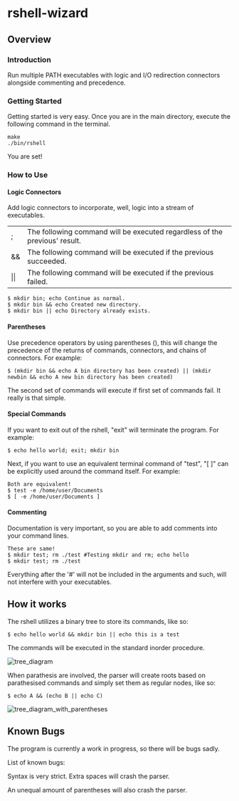 # rshell-wizard

<h2 id="Overview">Overview</h2>

<h3 id="Introduction">Introduction</h3>
Run multiple PATH executables with logic and I/O redirection connectors alongside commenting and precedence.

<h3 id="Getting Started">Getting Started</h3>
Getting started is very easy. Once you are in the main directory, execute the following command in the terminal.

    make
    ./bin/rshell
    
You are set!

<h3 id="How to Use">How to Use</h3>

<h4 id="Logic Connectors">Logic Connectors</h4>
Add logic connectors to incorporate, well, logic into a stream of executables.

<table style="width:100%">
  <tr>
  	<td>;</td>
    <td>The following command will be executed regardless of the previous' result.</td>
  </tr>
  <tr>
    <td>&&</td>
    <td>The following command will be executed if the previous succeeded.</td>
  </tr>
  <tr>
    <td>||</td>
    <td>The following command will be executed if the previous failed.</td>
  </tr>
</table>

    $ mkdir bin; echo Continue as normal.
    $ mkdir bin && echo Created new directory.
    $ mkdir bin || echo Directory already exists.
    
<h4 id="Parentheses">Parentheses</h4>
Use precedence operators by using parentheses (), this will change the precedence of the returns of commands, connectors, and chains of connectors. For example:

    $ (mkdir bin && echo A bin directory has been created) || (mkdir newbin && echo A new bin directory has been created)
    
The second set of commands will execute if first set of commands fail. It really is that simple.

<h4 id="Special Commands">Special Commands</h4>
If you want to exit out of the rshell, "exit" will terminate the program. For example:

    $ echo hello world; exit; mkdir bin

Next, if you want to use an equivalent terminal command of "test", "[ ]" can be explicitly used around the command itself. For example:

    Both are equivalent!
    $ test -e /home/user/Documents
    $ [ -e /home/user/Documents ]

<h4 id ="Commenting">Commenting</h4>
Documentation is very important, so you are able to add comments into your command lines.

    These are same!
    $ mkdir test; rm ./test #Testing mkdir and rm; echo hello
    $ mkdir test; rm ./test
    
Everything after the '#' will not be included in the arguments and such, will not interfere with your executables.

<h2 id="How it works">How it works</h2>
The rshell utilizes a binary tree to store its commands, like so:

    $ echo hello world && mkdir bin || echo this is a test

The commands will be executed in the standard inorder procedure.

![tree_diagram](https://user-images.githubusercontent.com/22006152/32976075-cc52a326-cc07-11e7-9f01-858e5c9ac62a.png)

When parathesis are involved, the parser will create roots based on parathesised commands and simply set them as regular nodes, like so:

    $ echo A && (echo B || echo C)

![tree_diagram_with_parentheses](https://user-images.githubusercontent.com/22006152/32976154-dd5ab324-cc08-11e7-9a37-e7aa46fe1e38.png)

<h2 id="Known Bugs">Known Bugs</h2>

The program is currently a work in progress, so there will be bugs sadly. 

List of known bugs:

Syntax is very strict. Extra spaces will crash the parser.

An unequal amount of parentheses will also crash the parser.
